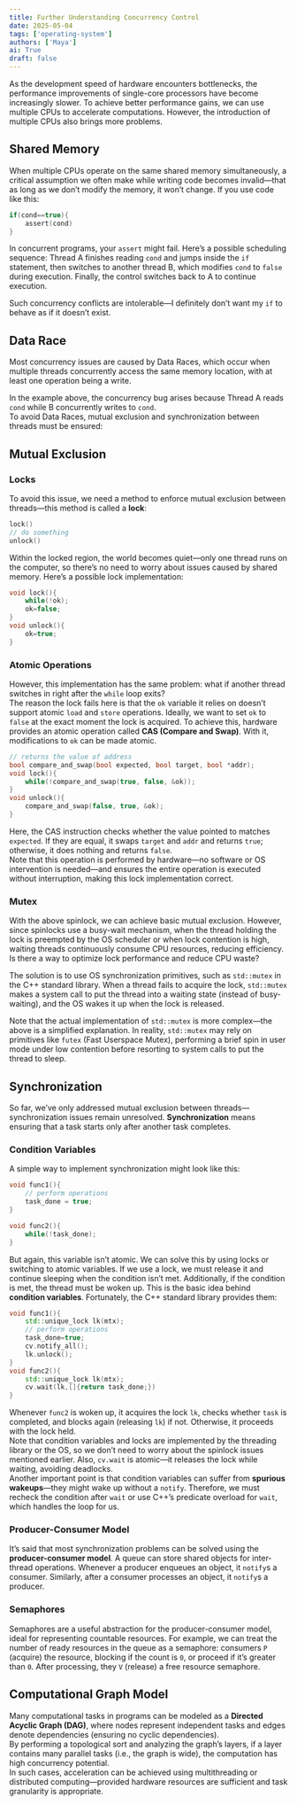 ```yaml
---
title: Further Understanding Concurrency Control
date: 2025-05-04
tags: ['operating-system']
authors: ['Maya']
ai: True
draft: false
---
```

As the development speed of hardware encounters bottlenecks, the performance improvements of single-core processors have become increasingly slower. To achieve better performance gains, we can use multiple CPUs to accelerate computations. However, the introduction of multiple CPUs also brings more problems.

## Shared Memory
When multiple CPUs operate on the same shared memory simultaneously, a critical assumption we often make while writing code becomes invalid—that as long as we don’t modify the memory, it won’t change. If you use code like this:  

```c
if(cond==true){
	assert(cond)
}
```  

In concurrent programs, your `assert` might fail. Here’s a possible scheduling sequence: Thread A finishes reading `cond` and jumps inside the `if` statement, then switches to another thread B, which modifies `cond` to `false` during execution. Finally, the control switches back to A to continue execution.  

Such concurrency conflicts are intolerable—I definitely don’t want my `if` to behave as if it doesn’t exist.  

## Data Race  
Most concurrency issues are caused by Data Races, which occur when multiple threads concurrently access the same memory location, with at least one operation being a write.  

In the example above, the concurrency bug arises because Thread A reads `cond` while B concurrently writes to `cond`.  
To avoid Data Races, mutual exclusion and synchronization between threads must be ensured:  

## Mutual Exclusion  

### Locks  

To avoid this issue, we need a method to enforce mutual exclusion between threads—this method is called a **lock**:  

```c
lock()
// do something
unlock()
```  

Within the locked region, the world becomes quiet—only one thread runs on the computer, so there’s no need to worry about issues caused by shared memory. Here’s a possible lock implementation:  

```c
void lock(){
	while(!ok);
	ok=false;
}
void unlock(){
	ok=true;
}
```  

### Atomic Operations  

However, this implementation has the same problem: what if another thread switches in right after the `while` loop exits?  
The reason the lock fails here is that the `ok` variable it relies on doesn’t support atomic `load` and `store` operations. Ideally, we want to set `ok` to `false` at the exact moment the lock is acquired. To achieve this, hardware provides an atomic operation called **CAS (Compare and Swap)**. With it, modifications to `ok` can be made atomic.  
```c
// returns the value of address
bool compare_and_swap(bool expected, bool target, bool *addr);
void lock(){
    while(!compare_and_swap(true, false, &ok));
}
void unlock(){
    compare_and_swap(false, true, &ok);
}
```  
Here, the CAS instruction checks whether the value pointed to matches `expected`. If they are equal, it swaps `target` and `addr` and returns `true`; otherwise, it does nothing and returns `false`.  
Note that this operation is performed by hardware—no software or OS intervention is needed—and ensures the entire operation is executed without interruption, making this lock implementation correct.  

### Mutex  
With the above spinlock, we can achieve basic mutual exclusion. However, since spinlocks use a busy-wait mechanism, when the thread holding the lock is preempted by the OS scheduler or when lock contention is high, waiting threads continuously consume CPU resources, reducing efficiency. Is there a way to optimize lock performance and reduce CPU waste?  

The solution is to use OS synchronization primitives, such as `std::mutex` in the C++ standard library. When a thread fails to acquire the lock, `std::mutex` makes a system call to put the thread into a waiting state (instead of busy-waiting), and the OS wakes it up when the lock is released.  

Note that the actual implementation of `std::mutex` is more complex—the above is a simplified explanation. In reality, `std::mutex` may rely on primitives like `futex` (Fast Userspace Mutex), performing a brief spin in user mode under low contention before resorting to system calls to put the thread to sleep.  

## Synchronization  
So far, we’ve only addressed mutual exclusion between threads—synchronization issues remain unresolved. **Synchronization** means ensuring that a task starts only after another task completes.  

### Condition Variables  
A simple way to implement synchronization might look like this:  
```c
void func1(){
	// perform operations
	task_done = true;
}

void func2(){
	while(!task_done);
}
```  

But again, this variable isn’t atomic. We can solve this by using locks or switching to atomic variables. If we use a lock, we must release it and continue sleeping when the condition isn’t met. Additionally, if the condition is met, the thread must be woken up. This is the basic idea behind **condition variables**. Fortunately, the C++ standard library provides them:  

```cpp
void func1(){
	std::unique_lock lk(mtx);
	// perform operations
	task_done=true;
	cv.notify_all();
	lk.unlock();
}
void func2(){
	std::unique_lock lk(mtx);
	cv.wait(lk,[]{return task_done;})
}
```  

Whenever `func2` is woken up, it acquires the lock `lk`, checks whether `task` is completed, and blocks again (releasing `lk`) if not. Otherwise, it proceeds with the lock held.  
Note that condition variables and locks are implemented by the threading library or the OS, so we don’t need to worry about the spinlock issues mentioned earlier. Also, `cv.wait` is atomic—it releases the lock while waiting, avoiding deadlocks.  
Another important point is that condition variables can suffer from **spurious wakeups**—they might wake up without a `notify`. Therefore, we must recheck the condition after `wait` or use C++’s predicate overload for `wait`, which handles the loop for us.  

### Producer-Consumer Model  
It’s said that most synchronization problems can be solved using the **producer-consumer model**. A queue can store shared objects for inter-thread operations. Whenever a producer enqueues an object, it `notify`s a consumer. Similarly, after a consumer processes an object, it `notify`s a producer.  

### Semaphores  
Semaphores are a useful abstraction for the producer-consumer model, ideal for representing countable resources. For example, we can treat the number of ready resources in the queue as a semaphore: consumers `P` (acquire) the resource, blocking if the count is `0`, or proceed if it’s greater than `0`. After processing, they `V` (release) a free resource semaphore.  

## Computational Graph Model  

Many computational tasks in programs can be modeled as a **Directed Acyclic Graph (DAG)**, where nodes represent independent tasks and edges denote dependencies (ensuring no cyclic dependencies).  
By performing a topological sort and analyzing the graph’s layers, if a layer contains many parallel tasks (i.e., the graph is wide), the computation has high concurrency potential.  
In such cases, acceleration can be achieved using multithreading or distributed computing—provided hardware resources are sufficient and task granularity is appropriate.